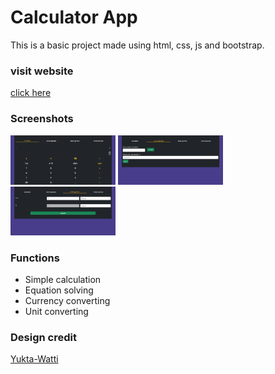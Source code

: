 # Calculator App
This is a basic project made using html, css, js and bootstrap.

### visit website
[click here](https://rishikesh-kumar-7258.github.io/calculator/)

### Screenshots
<img src="images/Screenshot_1.png" alt="Image1" style="width:33.3333%">
<img src="images/Screenshot_2.png" alt="Image2" style="width:33.3333%">
<img src="images/Screenshot_3.png" alt="Image3" style="width:33.3333%">

### Functions
* Simple calculation
* Equation solving
* Currency converting
* Unit converting

### Design credit
[Yukta-Watti](https://github.com/Yukta-Watti)
